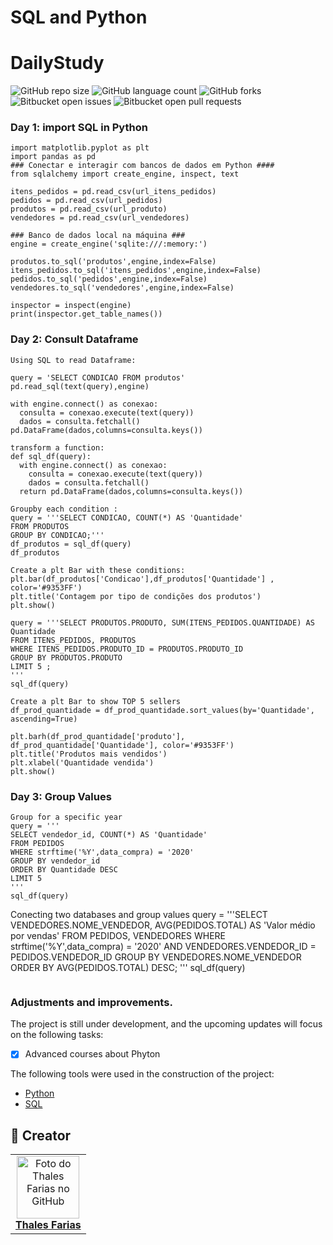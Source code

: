 # SQL and Python


# DailyStudy

![GitHub repo size](https://img.shields.io/github/repo-size/iuricode/README-template?style=for-the-badge)
![GitHub language count](https://img.shields.io/github/languages/count/iuricode/README-template?style=for-the-badge)
![GitHub forks](https://img.shields.io/github/forks/iuricode/README-template?style=for-the-badge)
![Bitbucket open issues](https://img.shields.io/bitbucket/issues/iuricode/README-template?style=for-the-badge)
![Bitbucket open pull requests](https://img.shields.io/bitbucket/pr-raw/iuricode/README-template?style=for-the-badge)

### Day 1: import SQL in Python

``` Import Data Base
import matplotlib.pyplot as plt
import pandas as pd
### Conectar e interagir com bancos de dados em Python ####
from sqlalchemy import create_engine, inspect, text

itens_pedidos = pd.read_csv(url_itens_pedidos)
pedidos = pd.read_csv(url_pedidos)
produtos = pd.read_csv(url_produto)
vendedores = pd.read_csv(url_vendedores)

```

``` Create Data base Local
### Banco de dados local na máquina ###
engine = create_engine('sqlite:///:memory:')

produtos.to_sql('produtos',engine,index=False)
itens_pedidos.to_sql('itens_pedidos',engine,index=False)
pedidos.to_sql('pedidos',engine,index=False)
vendedores.to_sql('vendedores',engine,index=False)
```

```Inspect
inspector = inspect(engine)
print(inspector.get_table_names())
```

### Day 2: Consult Dataframe
```
Using SQL to read Dataframe:

query = 'SELECT CONDICAO FROM produtos'
pd.read_sql(text(query),engine)

with engine.connect() as conexao:
  consulta = conexao.execute(text(query))
  dados = consulta.fetchall()
pd.DataFrame(dados,columns=consulta.keys())

```

```
transform a function:
def sql_df(query):
  with engine.connect() as conexao:
    consulta = conexao.execute(text(query))
    dados = consulta.fetchall()
  return pd.DataFrame(dados,columns=consulta.keys())
```

```
Groupby each condition :
query = '''SELECT CONDICAO, COUNT(*) AS 'Quantidade'
FROM PRODUTOS 
GROUP BY CONDICAO;'''
df_produtos = sql_df(query)
df_produtos

```
```
Create a plt Bar with these conditions:
plt.bar(df_produtos['Condicao'],df_produtos['Quantidade'] , color='#9353FF') 
plt.title('Contagem por tipo de condições dos produtos')
plt.show()
```
```
query = '''SELECT PRODUTOS.PRODUTO, SUM(ITENS_PEDIDOS.QUANTIDADE) AS Quantidade
FROM ITENS_PEDIDOS, PRODUTOS
WHERE ITENS_PEDIDOS.PRODUTO_ID = PRODUTOS.PRODUTO_ID
GROUP BY PRODUTOS.PRODUTO
LIMIT 5 ;
'''
sql_df(query)
```

```
Create a plt Bar to show TOP 5 sellers
df_prod_quantidade = df_prod_quantidade.sort_values(by='Quantidade', ascending=True)

plt.barh(df_prod_quantidade['produto'], df_prod_quantidade['Quantidade'], color='#9353FF')
plt.title('Produtos mais vendidos')
plt.xlabel('Quantidade vendida')
plt.show()
```

### Day 3: Group Values
```
Group for a specific year
query = '''
SELECT vendedor_id, COUNT(*) AS 'Quantidade'
FROM PEDIDOS
WHERE strftime('%Y',data_compra) = '2020'
GROUP BY vendedor_id
ORDER BY Quantidade DESC
LIMIT 5
'''
sql_df(query)

```
Conecting two databases and group values
query = '''SELECT VENDEDORES.NOME_VENDEDOR, AVG(PEDIDOS.TOTAL) AS 'Valor médio por vendas'
FROM PEDIDOS, VENDEDORES
WHERE strftime('%Y',data_compra) = '2020' AND VENDEDORES.VENDEDOR_ID = PEDIDOS.VENDEDOR_ID
GROUP BY VENDEDORES.NOME_VENDEDOR
ORDER BY AVG(PEDIDOS.TOTAL) DESC;
'''
sql_df(query)

```
````

### Adjustments and improvements.

The project is still under development, and the upcoming updates will focus on the following tasks:

- [x] Advanced courses about Phyton

The following tools were used in the construction of the project:

- [Python](<https://www.python.org/doc//>)
- [SQL](<https://www.postgresql.org/docs/current/sql.html>)


## 🤝 Creator

<table>
  <tr>
    <td align="center">
      <a href="#" title="Thales Farias">
        <img src="grecia.jpg" width="100" alt="Foto do Thales Farias no GitHub"/><br>
        <sub>
          <b><a href="https://www.linkedin.com/in/thalesfreirefarias/" target="_blank">Thales Farias</b>
        </sub>
      </a>
    </td>
  </tr>
</table>
